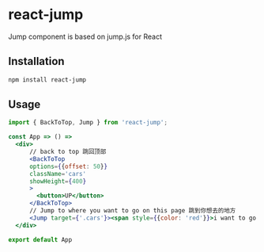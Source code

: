 # react-jump
Jump component is based on jump.js for React


## Installation

```bash
npm install react-jump
```

## Usage

```jsx
import { BackToTop, Jump } from 'react-jump';

const App => () =>
  <div>
      // back to top 跳回顶部
      <BackToTop
      options={{offset: 50}}
      className='cars'
      showHeight={400}
      >
        <button>UP</button>
      </BackToTop>
      // Jump to where you want to go on this page 跳到你想去的地方
      <Jump target={'.cars'}><span style={{color: 'red'}}>i want to go cars</span></Jump>
  </div>

export default App
```

